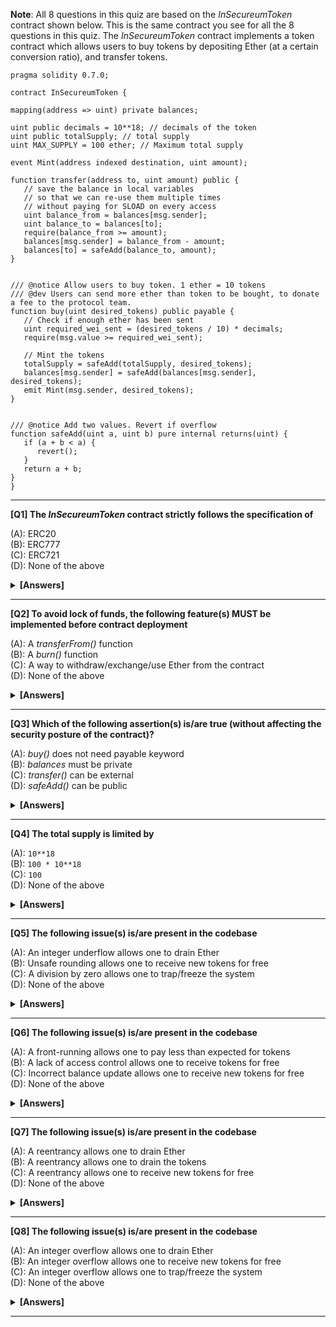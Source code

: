 **Note**: All 8 questions in this quiz are based on the _InSecureumToken_ contract shown below. This is the same contract you see for all the 8 questions in this quiz. The _InSecureumToken_ contract implements a token contract which allows users to buy tokens by depositing Ether (at a certain conversion ratio), and transfer tokens.

```solidity
pragma solidity 0.7.0;

contract InSecureumToken {

mapping(address => uint) private balances;

uint public decimals = 10**18; // decimals of the token
uint public totalSupply; // total supply
uint MAX_SUPPLY = 100 ether; // Maximum total supply

event Mint(address indexed destination, uint amount);

function transfer(address to, uint amount) public {
   // save the balance in local variables
   // so that we can re-use them multiple times
   // without paying for SLOAD on every access
   uint balance_from = balances[msg.sender];
   uint balance_to = balances[to];
   require(balance_from >= amount);
   balances[msg.sender] = balance_from - amount;
   balances[to] = safeAdd(balance_to, amount);
}


/// @notice Allow users to buy token. 1 ether = 10 tokens
/// @dev Users can send more ether than token to be bought, to donate a fee to the protocol team.
function buy(uint desired_tokens) public payable {
   // Check if enough ether has been sent
   uint required_wei_sent = (desired_tokens / 10) * decimals;
   require(msg.value >= required_wei_sent);

   // Mint the tokens
   totalSupply = safeAdd(totalSupply, desired_tokens);
   balances[msg.sender] = safeAdd(balances[msg.sender], desired_tokens);
   emit Mint(msg.sender, desired_tokens);
}


/// @notice Add two values. Revert if overflow
function safeAdd(uint a, uint b) pure internal returns(uint) {
   if (a + b < a) {
      revert();
   }
   return a + b;
}
}
```

---

**[Q1] The _InSecureumToken_ contract strictly follows the specification of**

(A): ERC20  
(B): ERC777  
(C): ERC721  
(D): None of the above

<details><summary><b>[Answers]</b></summary><b>
D
</b></details>

---

**[Q2] To avoid lock of funds, the following feature(s) MUST be implemented before contract deployment**

(A): A _transferFrom()_ function  
(B): A _burn()_ function  
(C): A way to withdraw/exchange/use Ether from the contract  
(D): None of the above

<details><summary><b>[Answers]</b></summary><b>
C
</b></details>

---

**[Q3] Which of the following assertion(s) is/are true (without affecting the security posture of the contract)?**

(A): _buy()_ does not need payable keyword  
(B): _balances_ must be private  
(C): _transfer()_ can be external  
(D): _safeAdd()_ can be public

<details><summary><b>[Answers]</b></summary><b>
C,D
</b></details>

---

**[Q4] The total supply is limited by**

(A): `10**18`  
(B): `100 * 10**18`  
(C): `100`  
(D): None of the above

<details><summary><b>[Answers]</b></summary><b>
D
</b></details>

---

**[Q5] The following issue(s) is/are present in the codebase**

(A): An integer underflow allows one to drain Ether  
(B): Unsafe rounding allows one to receive new tokens for free  
(C): A division by zero allows one to trap/freeze the system  
(D): None of the above

<details><summary><b>[Answers]</b></summary><b>
B
</b></details>

---

**[Q6] The following issue(s) is/are present in the codebase**

(A): A front-running allows one to pay less than expected for tokens  
(B): A lack of access control allows one to receive tokens for free  
(C): Incorrect balance update allows one to receive new tokens for free  
(D): None of the above

<details><summary><b>[Answers]</b></summary><b>
C
</b></details>

---

**[Q7] The following issue(s) is/are present in the codebase**

(A): A reentrancy allows one to drain Ether  
(B): A reentrancy allows one to drain the tokens  
(C): A reentrancy allows one to receive new tokens for free  
(D): None of the above

<details><summary><b>[Answers]</b></summary><b>
D
</b></details>

---

**[Q8] The following issue(s) is/are present in the codebase**

(A): An integer overflow allows one to drain Ether  
(B): An integer overflow allows one to receive new tokens for free  
(C): An integer overflow allows one to trap/freeze the system  
(D): None of the above

<details><summary><b>[Answers]</b></summary><b>
D or B or C or B,C
</b></details>

---
